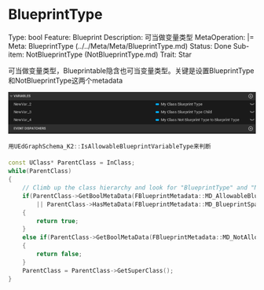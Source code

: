 # BlueprintType

Type: bool
Feature: Blueprint
Description: 可当做变量类型
MetaOperation: |=
Meta: BlueprintType (../../Meta/Meta/BlueprintType.md)
Status: Done
Sub-item: NotBlueprintType (NotBlueprintType.md)
Trait: Star

可当做变量类型，Blueprintable隐含也可当变量类型。关键是设置BlueprintType和NotBlueprintType这两个metadata

![Untitled](BlueprintType/Untitled.png)

```cpp
用UEdGraphSchema_K2::IsAllowableBlueprintVariableType来判断

const UClass* ParentClass = InClass;
while(ParentClass)
{
	// Climb up the class hierarchy and look for "BlueprintType" and "NotBlueprintType" to see if this class is allowed.
	if(ParentClass->GetBoolMetaData(FBlueprintMetadata::MD_AllowableBlueprintVariableType)
		|| ParentClass->HasMetaData(FBlueprintMetadata::MD_BlueprintSpawnableComponent))
	{
		return true;
	}
	else if(ParentClass->GetBoolMetaData(FBlueprintMetadata::MD_NotAllowableBlueprintVariableType))
	{
		return false;
	}
	ParentClass = ParentClass->GetSuperClass();
}
```